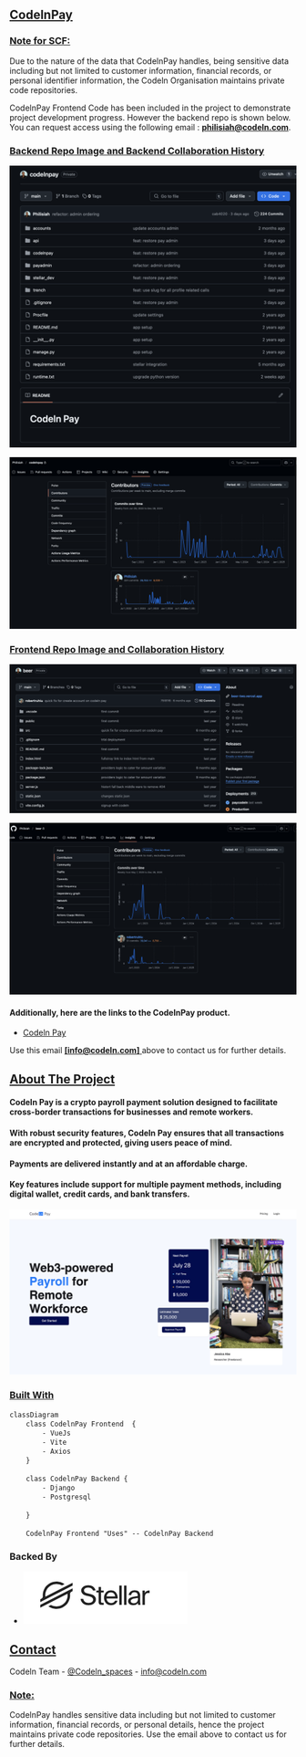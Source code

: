 ## <u>CodelnPay</u>

### <u>Note for SCF:</u>

Due to the nature of the data that CodelnPay handles, being sensitive data including but not limited to customer information, 
financial records, or personal identifier information, the Codeln Organisation maintains private code repositories. 

CodelnPay Frontend Code has been included in the project to demonstrate project development progress. 
However the backend repo is shown  below.
You can request access using the following email : <u>**philisiah@codeln.com**</u>.




### <u>Backend Repo Image  and Backend Collaboration History</u>
![backend-repo-image]

![backend-collab-image]

### <u>Frontend Repo Image  and Collaboration History</u>
![frontend-repo-image]

![frontend-collab-image]

#### Additionally, here are the links to the CodelnPay product.

* [Codeln Pay](https://pay.codeln.com)

Use this email <u>**[info@codeln.com]** </u>above to contact us for further details.

## <u>About The Project</u>

#### Codeln Pay is a crypto payroll payment solution designed to facilitate cross-border transactions for businesses and remote workers.

#### With robust security features, Codeln Pay ensures that all transactions are encrypted and protected, giving users peace of mind.

#### Payments are delivered instantly and at an affordable charge.

#### Key features include support for multiple payment methods, including digital wallet, credit cards, and bank transfers.

<!-- ABOUT THE PROJECT -->


[![Product Name Screen Shot][product-screenshot]](https://pay.codeln.com)

### <u>Built With</u>
```mermaid
classDiagram
    class CodelnPay Frontend  {
        - VueJs
        - Vite
        - Axios
    }

    class CodelnPay Backend {
        - Django
        - Postgresql
        
    }

    CodelnPay Frontend "Uses" -- CodelnPay Backend 
```
### Backed By

* <a href="https://stellar.org/"><img src="images/stellar.png"></img></a>

[React.js]: https://img.shields.io/badge/React-20232A?style=for-the-badge&logo=react&logoColor=61DAFB

[React-url]: https://reactjs.org/

[Vue.js]: https://img.shields.io/badge/Vue.js-35495E?style=for-the-badge&logo=vuedotjs&logoColor=4FC08D

[Vue-url]: https://vuejs.org/

[Angular.io]: https://img.shields.io/badge/Angular-DD0031?style=for-the-badge&logo=angular&logoColor=white

[Angular-url]: https://angular.io/

[Stellar.io]: https://cdn.sanity.io/images/e2r40yh6/production-i18n/40c30d9139a96e08606c1d12dc31697649642862-1667x1000.png?w=1224&auto=format&dpr=2

[Stellar-url]:  https://stellar.org/

[Django.org]: https://static.djangoproject.com/img/logos/django-logo-positive.png

[Django-url]:  https://www.djangoproject.com
[CodelnPay-Architechture-Diagram]:  images/product_screenshot.png
[backend-repo-image]: images/backend_repo_image.png
[frontend-repo-image]: images/frontend-repo-image.png
[backend-collab-image]: images/backend-collab-image.png
[frontend-collab-image]: images/frontend-collab-image.png

[product-screenshot]: images/product_screenshot.png



<!-- CONTACT -->

## <u>Contact</u>

Codeln Team - [@Codeln_spaces](https://twitter.com/Codeln_spaces) - info@codeln.com

<!-- NOTE -->

### <u>Note:</u>

CodelnPay handles sensitive data including but not limited to customer information, financial records, or personal
details,
hence the project maintains private code repositories. Use the email above to contact us for further details.
